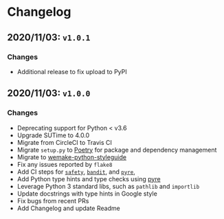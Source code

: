 # Changelog

## 2020/11/03: `v1.0.1`

### Changes

- Additional release to fix upload to PyPI

## 2020/11/03: `v1.0.0`

### Changes

- Deprecating support for Python < v3.6
- Upgrade SUTime to 4.0.0
- Migrate from CircleCI to Travis CI
- Migrate `setup.py` to [Poetry](https://python-poetry.org/) for package and dependency management
- Migrate to [wemake-python-styleguide](https://wemake-python-stylegui.de/)
- Fix any issues reported by `flake8`
- Add CI steps for [`safety`](https://pypi.org/project/safety/), [`bandit`](https://pypi.org/project/bandit/), and [`pyre`](https://pypi.org/project/pyre-check/), 
- Add Python type hints and type checks using [pyre](https://pyre-check.org/)
- Leverage Python 3 standard libs, such as `pathlib` and `importlib`
- Update docstrings with type hints in Google style
- Fix bugs from recent PRs
- Add Changelog and update Readme
